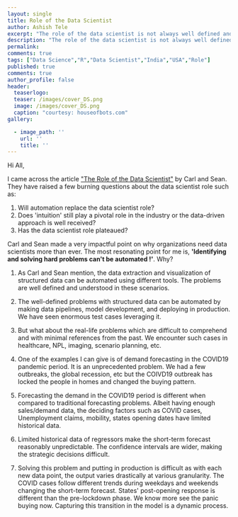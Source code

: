 ```yaml
---
layout: single
title: Role of the Data Scientist
author: Ashish Tele
excerpt: "The role of the data scientist is not always well defined and well structured. People have various views regarding this role."
description: "The role of the data scientist is not always well defined and well structured. People have various views regarding this role."
permalink:
comments: true
tags: ["Data Science","R","Data Scientist","India","USA","Role"]
published: true
comments: true
author_profile: false
header:
  teaserlogo:
  teaser: /images/cover_DS.png
  image: /images/cover_DS.png
  caption: "courtesy: houseofbots.com"
gallery:

  - image_path: ''
    url: ''
    title: ''
---
```

Hi All,

I came across the article ["The Role of the Data Scientist"](https://blog.rstudio.com/2020/05/27/role-of-the-data-scientist/) by Carl and Sean. They have raised a few burning questions about the data scientist role such as:

1. Will automation replace the data scientist role?
2. Does 'intuition' still play a pivotal role in the industry or the data-driven approach is well received?
3. Has the data scientist role plateaued?

Carl and Sean made a very impactful point on why organizations need data scientists more than ever. The most resonating point for me is, **'Identifying and solving hard problems can't be automated !'**. Why?

1. As Carl and Sean mention, the data extraction and visualization of structured data can be automated using different tools. The problems are well defined and understood in these scenarios. 

2. The well-defined problems with structured data can be automated by making data pipelines, model development, and deploying in production. We have seen enormous test cases leveraging it.

3. But what about the real-life problems which are difficult to comprehend and with minimal references from the past. We encounter such cases in healthcare, NPL, imaging, scenario planning, etc.

4. One of the examples I can give is of demand forecasting in the COVID19 pandemic period. It is an unprecedented problem. We had a few outbreaks, the global recession, etc but the COIVD19 outbreak has locked the people in homes and changed the buying pattern.

5. Forecasting the demand in the COVID19 period is different when compared to traditional forecasting problems. Albeit having enough sales/demand data, the deciding factors such as COVID cases, Unemployment claims, mobility, states opening dates have limited historical data.  

6. Limited historical data of regressors make the short-term forecast reasonably unpredictable. The confidence intervals are wider, making the strategic decisions difficult. 

7. Solving this problem and putting in production is difficult as with each new data point, the output varies drastically at various granularity. The COVID cases follow different trends during weekdays and weekends changing the short-term forecast. States' post-opening response is different than the pre-lockdown phase. We know more see the panic buying now. Capturing this transition in the model is a dynamic process. 
